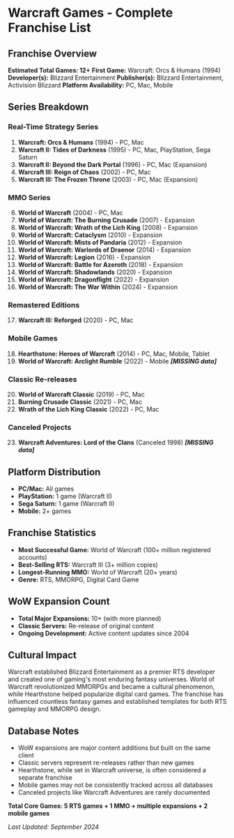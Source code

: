 # Warcraft Games - Complete Franchise List

## Franchise Overview
**Estimated Total Games: 12+**
**First Game:** Warcraft: Orcs & Humans (1994)
**Developer(s):** Blizzard Entertainment
**Publisher(s):** Blizzard Entertainment, Activision Blizzard
**Platform Availability:** PC, Mac, Mobile

## Series Breakdown

### Real-Time Strategy Series
1. **Warcraft: Orcs & Humans** (1994) - PC, Mac
2. **Warcraft II: Tides of Darkness** (1995) - PC, Mac, PlayStation, Sega Saturn
3. **Warcraft II: Beyond the Dark Portal** (1996) - PC, Mac (Expansion)
4. **Warcraft III: Reign of Chaos** (2002) - PC, Mac
5. **Warcraft III: The Frozen Throne** (2003) - PC, Mac (Expansion)

### MMO Series
6. **World of Warcraft** (2004) - PC, Mac
7. **World of Warcraft: The Burning Crusade** (2007) - Expansion
8. **World of Warcraft: Wrath of the Lich King** (2008) - Expansion
9. **World of Warcraft: Cataclysm** (2010) - Expansion
10. **World of Warcraft: Mists of Pandaria** (2012) - Expansion
11. **World of Warcraft: Warlords of Draenor** (2014) - Expansion
12. **World of Warcraft: Legion** (2016) - Expansion
13. **World of Warcraft: Battle for Azeroth** (2018) - Expansion
14. **World of Warcraft: Shadowlands** (2020) - Expansion
15. **World of Warcraft: Dragonflight** (2022) - Expansion
16. **World of Warcraft: The War Within** (2024) - Expansion

### Remastered Editions
17. **Warcraft III: Reforged** (2020) - PC, Mac

### Mobile Games
18. **Hearthstone: Heroes of Warcraft** (2014) - PC, Mac, Mobile, Tablet
19. **World of Warcraft: Arclight Rumble** (2022) - Mobile ***[MISSING data]***

### Classic Re-releases
20. **World of Warcraft Classic** (2019) - PC, Mac
21. **Burning Crusade Classic** (2021) - PC, Mac
22. **Wrath of the Lich King Classic** (2022) - PC, Mac

### Canceled Projects
23. **Warcraft Adventures: Lord of the Clans** (Canceled 1998) ***[MISSING data]***

## Platform Distribution
- **PC/Mac:** All games
- **PlayStation:** 1 game (Warcraft II)
- **Sega Saturn:** 1 game (Warcraft II)
- **Mobile:** 2+ games

## Franchise Statistics
- **Most Successful Game:** World of Warcraft (100+ million registered accounts)
- **Best-Selling RTS:** Warcraft III (3+ million copies)
- **Longest-Running MMO:** World of Warcraft (20+ years)
- **Genre:** RTS, MMORPG, Digital Card Game

## WoW Expansion Count
- **Total Major Expansions:** 10+ (with more planned)
- **Classic Servers:** Re-release of original content
- **Ongoing Development:** Active content updates since 2004

## Cultural Impact
Warcraft established Blizzard Entertainment as a premier RTS developer and created one of gaming's most enduring fantasy universes. World of Warcraft revolutionized MMORPGs and became a cultural phenomenon, while Hearthstone helped popularize digital card games. The franchise has influenced countless fantasy games and established templates for both RTS gameplay and MMORPG design.

## Database Notes
- WoW expansions are major content additions but built on the same client
- Classic servers represent re-releases rather than new games
- Hearthstone, while set in Warcraft universe, is often considered a separate franchise
- Mobile games may not be consistently tracked across all databases
- Canceled projects like Warcraft Adventures are rarely documented

**Total Core Games: 5 RTS games + 1 MMO + multiple expansions + 2 mobile games**

*Last Updated: September 2024*